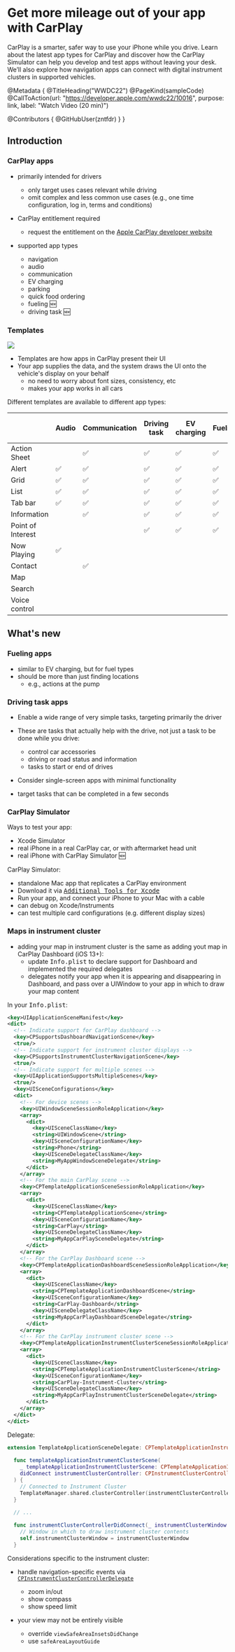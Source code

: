 # Get more mileage out of your app with CarPlay

CarPlay is a smarter, safer way to use your iPhone while you drive. Learn about the latest app types for CarPlay and discover how the CarPlay Simulator can help you develop and test apps without leaving your desk. We’ll also explore how navigation apps can connect with digital instrument clusters in supported vehicles.

@Metadata {
   @TitleHeading("WWDC22")
   @PageKind(sampleCode)
   @CallToAction(url: "https://developer.apple.com/wwdc22/10016", purpose: link, label: "Watch Video (20 min)")

   @Contributors {
      @GitHubUser(zntfdr)
   }
}



## Introduction

### CarPlay apps

- primarily intended for drivers
  - only target uses cases relevant while driving
  - omit complex and less common use cases (e.g., one time configuration, log in, terms and conditions)

- CarPlay entitlement required
  - request the entitlement on the [Apple CarPlay developer website][acdw]

- supported app types
  - navigation
  - audio
  - communication
  - EV charging
  - parking
  - quick food ordering
  - fueling 🆕
  - driving task 🆕

### Templates

![][templates]

- Templates are how apps in CarPlay present their UI
- Your app supplies the data, and the system draws the UI onto the vehicle's display on your behalf
  - no need to worry about font sizes, consistency, etc
  - makes your app works in all cars

Different templates are available to different app types:

|   | Audio | Communication | Driving task | EV charging | Fueling | Navigation | Parking | Quick food ordering |
| --- | --- | --- | --- | --- | --- | --- | --- | --- |
| Action Sheet |  | ✅ | ✅ | ✅ | ✅ | ✅ | ✅ | ✅ |
| Alert | ✅ | ✅ | ✅ | ✅ | ✅ | ✅ | ✅ | ✅ |
| Grid | ✅ | ✅ | ✅ | ✅ | ✅ | ✅ | ✅ | ✅ |
| List | ✅ | ✅ | ✅ | ✅ | ✅ | ✅ | ✅ | ✅ |
| Tab bar | ✅ | ✅ | ✅ | ✅ | ✅ | ✅ | ✅ | ✅ |
| Information |  | ✅ | ✅ | ✅ | ✅ | ✅ | ✅ | ✅ |
| Point of Interest |  |   | ✅ | ✅ | ✅ |   | ✅ | ✅ |
| Now Playing | ✅ |   |   |   |   |   |   |   |
| Contact |  |  ✅ |   |   |   |   | ✅ |   |   |
| Map |  |  |   |   |   |   | ✅ |   |   |
| Search |  |  |   |   |   |   | ✅ |   |   |
| Voice control |  |  |   |   |   |   | ✅ |   |   |

## What's new

### Fueling apps

- similar to EV charging, but for fuel types
- should be more than just finding locations
  - e.g., actions at the pump

### Driving task apps

- Enable a wide range of very simple tasks, targeting primarily the driver
- These are tasks that actually help with the drive, not just a task to be done while you drive:
  - control car accessories
  - driving or road status and information
  - tasks to start or end of drives

- Consider single-screen apps with minimal functionality
- target tasks that can be completed in a few seconds

### CarPlay Simulator

Ways to test your app:

- Xcode Simulator 
- real iPhone in a real CarPlay car, or with aftermarket head unit
- real iPhone with CarPlay Simulator 🆕

CarPlay Simulator:

- standalone Mac app that replicates a CarPlay environment
- Download it via [<kbd>Additional Tools for Xcode</kbd>](https://developer.apple.com/download/all/)
- Run your app, and connect your iPhone to your Mac with a cable
- can debug on Xcode/Instruments
- can test multiple card configurations (e.g. different display sizes)

### Maps in instrument cluster

- adding your map in instrument cluster is the same as adding yout map in CarPlay Dashboard (iOS 13+):
  - update <kbd>Info.plist</kbd> to declare support for Dashboard and implemented the required delegates
  - delegates notify your app when it is appearing and disappearing in Dashboard, and pass over a UIWindow to your app in which to draw your map content

In your <kbd>Info.plist</kbd>:

```xml
<key>UIApplicationSceneManifest</key>
<dict>
  <!-- Indicate support for CarPlay dashboard -->
  <key>CPSupportsDashboardNavigationScene</key>
  <true/>
  <!-- Indicate support for instrument cluster displays -->
  <key>CPSupportsInstrumentClusterNavigationScene</key>
  <true/>
  <!-- Indicate support for multiple scenes -->
  <key>UIApplicationSupportsMultipleScenes</key>
  <true/>
  <key>UISceneConfigurations</key>
  <dict>
    <!-- For device scenes -->
    <key>UIWindowSceneSessionRoleApplication</key>
    <array>
      <dict>
        <key>UISceneClassName</key>
        <string>UIWindowScene</string>
        <key>UISceneConfigurationName</key>
        <string>Phone</string>
        <key>UISceneDelegateClassName</key>
        <string>MyAppWindowSceneDelegate</string>
      </dict>
    </array>
    <!-- For the main CarPlay scene -->
    <key>CPTemplateApplicationSceneSessionRoleApplication</key>
    <array>
      <dict>
        <key>UISceneClassName</key>
        <string>CPTemplateApplicationScene</string>
        <key>UISceneConfigurationName</key>
        <string>CarPlay</string>
        <key>UISceneDelegateClassName</key>
        <string>MyAppCarPlaySceneDelegate</string>
      </dict>
    </array>
    <!-- For the CarPlay Dashboard scene -->
    <key>CPTemplateApplicationDashboardSceneSessionRoleApplication</key>
    <array>
      <dict>
        <key>UISceneClassName</key>
        <string>CPTemplateApplicationDashboardScene</string>
        <key>UISceneConfigurationName</key>
        <string>CarPlay-Dashboard</string>
        <key>UISceneDelegateClassName</key>
        <string>MyAppCarPlayDashboardSceneDelegate</string>
      </dict>
    </array>
    <!-- For the CarPlay instrument cluster scene -->
    <key>CPTemplateApplicationInstrumentClusterSceneSessionRoleApplication</key>
    <array>
      <dict>
        <key>UISceneClassName</key>
        <string>CPTemplateApplicationInstrumentClusterScene</string>
        <key>UISceneConfigurationName</key>
        <string>CarPlay-Instrument-Cluster</string>
        <key>UISceneDelegateClassName</key>
        <string>MyAppCarPlayInstrumentClusterSceneDelegate</string>
      </dict>
    </array>
  </dict>
</dict>
```

Delegate:

```swift
extension TemplateApplicationSceneDelegate: CPTemplateApplicationInstrumentClusterSceneDelegate {
  
  func templateApplicationInstrumentClusterScene(
    _ templateApplicationInstrumentClusterScene: CPTemplateApplicationInstrumentClusterScene,
    didConnect instrumentClusterController: CPInstrumentClusterController
  ) {
    // Connected to Instrument Cluster
    TemplateManager.shared.clusterController(instrumentClusterController, didConnectWith: templateApplicationInstrumentClusterScene.contentStyle)
  }
  
  // ...

  func instrumentClusterControllerDidConnect(_ instrumentClusterWindow: UIWindow) {
    // Window in which to draw instrument cluster contents 
    self.instrumentClusterWindow = instrumentClusterWindow
  }
```

Considerations specific to the instrument cluster:

- handle navigation-specific events via [`CPInstrumentClusterControllerDelegate`][CPInstrumentClusterControllerDelegate]
  - zoom in/out
  - show compass
  - show speed limit

- your view may not be entirely visible
  - override `viewSafeAreaInsetsDidChange`
  - use `safeAreaLayoutGuide`

[templates]: templates.png
[CPInstrumentClusterControllerDelegate]: https://developer.apple.com/documentation/carplay/cpinstrumentclustercontrollerdelegate
[acdw]: https://developer.apple.com/carplay/